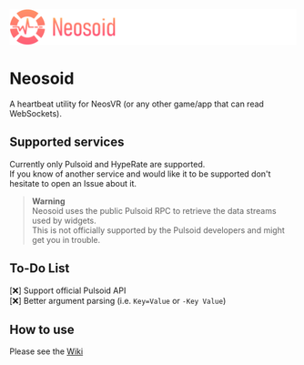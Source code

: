 ![Neosoid Banner](https://github.com/JanoschABR/neosoid/blob/master/NeosoidBanner_Small.png?raw=true)

# Neosoid
A heartbeat utility for NeosVR (or any other game/app that can read WebSockets).

## Supported services
Currently only Pulsoid and HypeRate are supported.  
If you know of another service and would like it to be supported don't hesitate to open an Issue about it.

>**Warning**  
> Neosoid uses the public Pulsoid RPC to retrieve the data streams used by widgets.  
> This is not officially supported by the Pulsoid developers and might get you in trouble.

## To-Do List  
<!-- Use :x: for uncompleted tasks and :heavy_check_mark: for completed tasks. -->
[:x:] Support official Pulsoid API  
[:x:] Better argument parsing (i.e. `Key=Value` or `-Key Value`)

## How to use
Please see the [Wiki](https://github.com/JanoschABR/neosoid/wiki)
